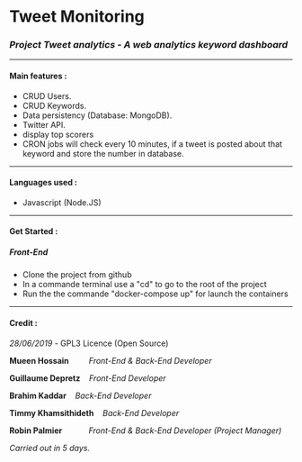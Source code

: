 # Tweet Monitoring
### *Project Tweet analytics - A web analytics keyword dashboard*

---

 #### Main features :
* CRUD Users.
* CRUD Keywords.
* Data persistency (Database: MongoDB).
* Twitter API.
*  display top scorers
* CRON jobs will check every 10 minutes, if a tweet is posted about that keyword and store the number in database.

---
#### Languages used :
* Javascript (Node.JS)

---
#### Get Started : &nbsp;
##### Front-End
- Clone the project from github
- In a commande terminal use a "cd" to go to the root of the project
- Run the the commande "docker-compose up" for launch the containers


---
#### Credit :
*28/06/2019* - GPL3 Licence (Open Source)

**Mueen Hossain** &nbsp;&nbsp;&nbsp;&nbsp;&nbsp;&nbsp;&nbsp;&nbsp;*Front-End & Back-End Developer*
&nbsp;

**Guillaume Depretz** &nbsp;&nbsp;&nbsp;*Front-End Developer*
&nbsp;

**Brahim Kaddar** &nbsp;&nbsp;&nbsp;*Back-End Developer*
&nbsp;

**Timmy Khamsithideth** &nbsp;&nbsp;&nbsp;*Back-End Developer*
&nbsp;

**Robin Palmier** &nbsp;&nbsp;&nbsp;&nbsp;&nbsp;&nbsp;&nbsp;&nbsp;&nbsp;&nbsp;&nbsp;*Front-End & Back-End Developer* *(Project Manager)*
&nbsp;

*Carried out in 5 days.*
